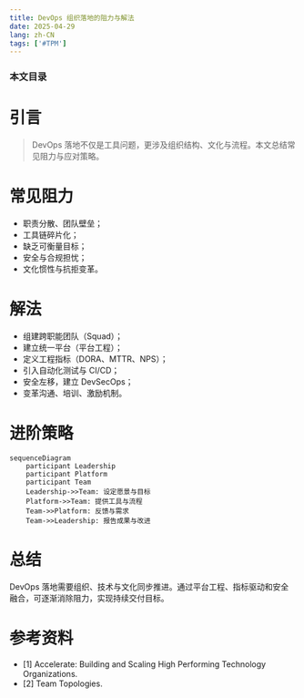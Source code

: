 ```yaml
---
title: DevOps 组织落地的阻力与解法
date: 2025-04-29
lang: zh-CN
tags: ['#TPM']
---
```


### 本文目录
<!-- toc -->

# 引言
> DevOps 落地不仅是工具问题，更涉及组织结构、文化与流程。本文总结常见阻力与应对策略。

# 常见阻力
- 职责分散、团队壁垒；
- 工具链碎片化；
- 缺乏可衡量目标；
- 安全与合规担忧；
- 文化惯性与抗拒变革。

# 解法
- 组建跨职能团队（Squad）；
- 建立统一平台（平台工程）；
- 定义工程指标（DORA、MTTR、NPS）；
- 引入自动化测试与 CI/CD；
- 安全左移，建立 DevSecOps；
- 变革沟通、培训、激励机制。

# 进阶策略
```mermaid
sequenceDiagram
    participant Leadership
    participant Platform
    participant Team
    Leadership->>Team: 设定愿景与目标
    Platform->>Team: 提供工具与流程
    Team->>Platform: 反馈与需求
    Team->>Leadership: 报告成果与改进
```

# 总结
DevOps 落地需要组织、技术与文化同步推进。通过平台工程、指标驱动和安全融合，可逐渐消除阻力，实现持续交付目标。

# 参考资料
- [1] Accelerate: Building and Scaling High Performing Technology Organizations.
- [2] Team Topologies.
